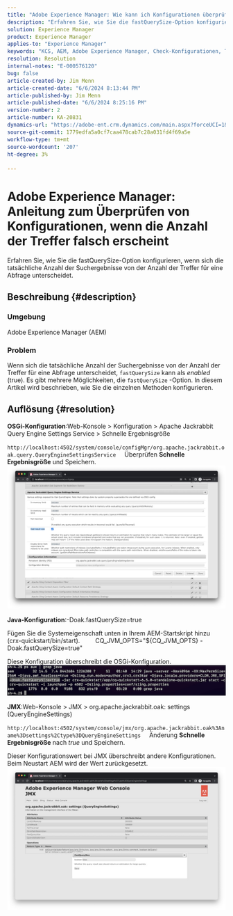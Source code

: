 ```yaml
---
title: "Adobe Experience Manager: Wie kann ich Konfigurationen überprüfen, wenn die Anzahl der Treffer falsch erscheint?"
description: "Erfahren Sie, wie Sie die fastQuerySize-Option konfigurieren, wenn sich die tatsächliche Anzahl der Suchergebnisse von der Anzahl der Treffer für eine Abfrage unterscheidet."
solution: Experience Manager
product: Experience Manager
applies-to: "Experience Manager"
keywords: "KCS, AEM, Adobe Experience Manager, Check-Konfigurationen, Treffernummer falsch, How To, fastQuerySize"
resolution: Resolution
internal-notes: "E-000576120"
bug: false
article-created-by: Jim Menn
article-created-date: "6/6/2024 8:13:44 PM"
article-published-by: Jim Menn
article-published-date: "6/6/2024 8:25:16 PM"
version-number: 2
article-number: KA-20831
dynamics-url: "https://adobe-ent.crm.dynamics.com/main.aspx?forceUCI=1&pagetype=entityrecord&etn=knowledgearticle&id=e7a4ac42-4124-ef11-840a-000d3a338844"
source-git-commit: 1779edfa5a0cf7caa478cab7c28a031fd4f69a5e
workflow-type: tm+mt
source-wordcount: '207'
ht-degree: 3%

---
```


# Adobe Experience Manager: Anleitung zum Überprüfen von Konfigurationen, wenn die Anzahl der Treffer falsch erscheint


Erfahren Sie, wie Sie die fastQuerySize-Option konfigurieren, wenn sich die tatsächliche Anzahl der Suchergebnisse von der Anzahl der Treffer für eine Abfrage unterscheidet.

## Beschreibung {#description}


### <b>Umgebung</b>

Adobe Experience Manager (AEM)

### <b>Problem</b>

Wenn sich die tatsächliche Anzahl der Suchergebnisse von der Anzahl der Treffer für eine Abfrage unterscheidet, `fastQuerySize` kann als *enabled* (true).
Es gibt mehrere Möglichkeiten, die `fastQuerySize` -Option. In diesem Artikel wird beschrieben, wie Sie die einzelnen Methoden konfigurieren.


## Auflösung {#resolution}


<b>OSGi-Konfiguration</b>:Web-Konsole > Konfiguration > Apache Jackrabbit Query Engine Settings Service > Schnelle Ergebnisgröße

`http://localhost:4502/system/console/configMgr/org.apache.jackrabbit.oak.query.QueryEngineSettingsService`
    Überprüfen <b>Schnelle Ergebnisgröße</b> und Speichern.
   ![](assets/cef3b476-b74f-ed11-bba2-0022480867bd.png)

<b>Java-Konfiguration</b>:-Doak.fastQuerySize=true

Fügen Sie die Systemeigenschaft unten in Ihrem AEM-Startskript hinzu (crx-quickstart/bin/start).
        CQ_JVM_OPTS=&quot;${CQ_JVM_OPTS} -Doak.fastQuerySize=true&quot;

Diese Konfiguration überschreibt die OSGi-Konfiguration.
    ![](assets/4afe8a85-b74f-ed11-bba2-0022480867bd.png)

<b>JMX</b>:Web-Konsole > JMX > org.apache.jackrabbit.oak: settings (QueryEngineSettings)

`http://localhost:4502/system/console/jmx/org.apache.jackrabbit.oak%3Aname%3Dsettings%2Ctype%3DQueryEngineSettings`
    Änderung <b>Schnelle Ergebnisgröße</b> nach *true* und Speichern.

Dieser Konfigurationswert bei JMX überschreibt andere Konfigurationen. Beim Neustart AEM wird der Wert zurückgesetzt.
![](assets/8592cd98-b74f-ed11-bba2-0022480867bd.png)
